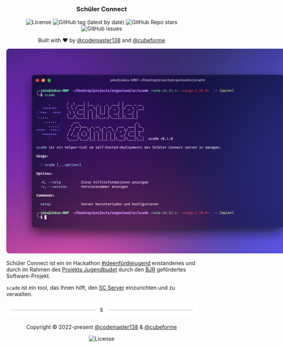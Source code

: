 <div align="center">
<h3>Schüler Connect</h1>
<p>
<img alt="License" src="https://img.shields.io/badge/license-agpl--3.0-red?style=for-the-badge&v=2">
<img alt="GitHub tag (latest by date)" src="https://img.shields.io/github/v/tag/schueler-connect/scadm?color=orange&label=%F0%9F%9A%80%20version&style=for-the-badge&v=2">
<img alt="GitHub Repo stars" src="https://img.shields.io/github/stars/schueler-connect/scadm?label=%E2%AD%90%EF%B8%8F%20stars&style=for-the-badge&color=yellow&v=2">
<img alt="GitHub issues" src="https://img.shields.io/github/issues/schueler-connect/scadm?color=green&style=for-the-badge&label=%F0%9F%9A%A8%20issues&v=2">
</p>
<p>Built with ❤️ by <a href="https://github.com/codemaster138">@codemaster138</a> and <a href="https://github.com/cubeforme">@cubeforme</a></p>
<img alt="A screenshot of scadm in the terminal" src="assets/cover.png" style="max-width: 800px"/>
</div>

Schüler Connect ist ein im Hackathon [#ideenfürdiejugend](https://ideenfuerdiejugend.de/) enstandenes und durch im Rahmen des [Projekts Jugendbudet](https://ideenfuerdiejugend.de/das-jugendbudget/) durch den [BJR](https://bjr.de/) gefördertes Software-Projekt.

`scadm`
 ist ein tool, das Ihnen hilft, den [SC Server](https://github.com/schueler-connect/backend) einzurichten und zu verwalten.

<!-- TODO: Finish README! -->

<div align="center">
<img alt="" src="assets/footer.png"/>
<p>Copyright © 2022-present <a href="https://github.com/codemaster138/">@codemaster138</a> & <a href="https://github.com/cubeforme/">@cubeforme</a></p>
<img alt="License" src="https://img.shields.io/badge/license-agpl--3.0-red?style=for-the-badge">
</div>
